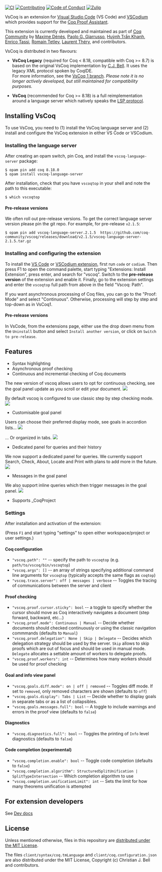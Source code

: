 [![CI][action-shield]][action-link]
[![Contributing][contributing-shield]][contributing-link]
[![Code of Conduct][conduct-shield]][conduct-link]
[![Zulip][zulip-shield]][zulip-link]

[action-shield]: https://github.com/coq-community/vscoq/actions/workflows/ci.yml/badge.svg?branch=main
[action-link]: https://github.com/coq-community/vscoq/actions?query=workflow:ci

[contributing-shield]: https://img.shields.io/badge/contributions-welcome-%23f7931e.svg
[contributing-link]: https://github.com/coq-community/manifesto/blob/master/CONTRIBUTING.md

[conduct-shield]: https://img.shields.io/badge/%E2%9D%A4-code%20of%20conduct-%23f15a24.svg
[conduct-link]: https://github.com/coq-community/manifesto/blob/master/CODE_OF_CONDUCT.md

[zulip-shield]: https://img.shields.io/badge/chat-on%20zulip-%23c1272d.svg
[zulip-link]: https://coq.zulipchat.com/#narrow/stream/237662-VsCoq-devs.20.26.20users

VsCoq is an extension for [Visual Studio Code](https://code.visualstudio.com/)
(VS Code) and [VSCodium](https://vscodium.com/) which provides support for the [Coq Proof
Assistant](https://coq.inria.fr/).

This extension is currently developed and maintained as part of
[Coq Community](https://github.com/coq-community/manifesto) by
[Maxime Dénès](https://github.com/maximedenes),
[Paolo G. Giarrusso](https://github.com/Blaisorblade),
[Huỳnh Trần Khanh](https://github.com/huynhtrankhanh),
[Enrico Tassi](https://github.com/gares),
[Romain Tetley](https://github.com/rtetley),
[Laurent Théry](https://github.com/thery),
and contributors.

VsCoq is distributed in two flavours:

- **VsCoq Legacy** (required for Coq < 8.18, compatible with Coq >= 8.7) is based on the original 
  VsCoq implementation by [C.J. Bell](https://github.com/siegebell). It uses the legacy XML protocol 
  spoken by CoqIDE.\
  For more information, see the [VsCoq 1 branch](https://github.com/coq-community/vscoq/tree/vscoq1).
  *Please note it is no longer actively developed, but still maintained for compatibility purposes.*

- **VsCoq** (recommended for Coq >= 8.18) is a full reimplementation around a
  language server which natively speaks the 
  [LSP protocol](https://learn.microsoft.com/en-us/visualstudio/extensibility/language-server-protocol?view=vs-2022). 

## Installing VsCoq

To use VsCoq, you need to (1) install the VsCoq language server
and (2) install and configure the VsCoq extension in either VS Code or VSCodium.

### Installing the language server

After creating an opam switch, pin Coq,
and install the `vscoq-language-server` package:
```shell
$ opam pin add coq 8.18.0
$ opam install vscoq-language-server
```

After installation, check that you have `vscoqtop` in your shell
and note the path to this executable:
```shell
$ which vscoqtop
```

#### Pre-release versions

We often roll out pre-release versions. To get the correct language server version please pin the git repo. For example,
for pre-release ```v2.1.5```:
```shell
$ opam pin add vscoq-language-server.2.1.5  https://github.com/coq-community/vscoq/releases/download/v2.1.5/vscoq-language-server-2.1.5.tar.gz
```

### Installing and configuring the extension

To install the [VS Code](https://marketplace.visualstudio.com/items?itemName=maximedenes.vscoq)
or [VSCodium extension](https://open-vsx.org/extension/maximedenes/vscoq), first run `code`
or `codium`. Then press F1 to open the command palette, start typing
"Extensions: Install Extension", press enter, and search for "vscoq". Switch to
the **pre-release version** of the extension and enable it. Finally, go to the extension
settings and enter the `vscoqtop` full path from above in the field "Vscoq: Path".

If you want asynchronous processing of Coq files, you can go to
the "Proof: Mode" and select "Continuous". Otherwise, processing will step by step and top-down as in VsCoq1.

#### Pre-release versions

In VsCode, from the extensions page, either use the drop down menu from the ```Uninstall``` button and select ```Install another version```, or click on ```Switch to pre-release```.

## Features
* Syntax highlighting
* Asynchronous proof checking
* Continuous and incremental checking of Coq documents

The new version of vscoq allows users to opt for continuous checking, see the goal panel update as you scroll or edit your document.
![](gif/continuous-mode.gif)

By default vscoq is configured to use classic step by step checking mode. 
![](gif/manual-mode.gif)

* Customisable goal panel 
  
Users can choose their preferred display mode, see goals in accordion lists...
![](gif/goals-accordion.gif)

... Or organized in tabs. 
![](gif/goals-tab.gif)

* Dedicated panel for queries and their history

We now support a dedicated panel for queries. We currently support Search, Check, About, Locate and Print with plans 
to add more in the future.
![](gif/query-panel.gif)

* Messages in the goal panel

We also support inline queries which then trigger messages in the goal panel.
![](gif/messages.gif)

* Supports \_CoqProject

### Settings
After installation and activation of the extension:

(Press `F1` and start typing "settings" to open either workspace/project or user settings.)
#### Coq configuration
* `"vscoq.path": ""` -- specify the path to `vscoqtop` (e.g. `path/to/vscoq/bin/vscoqtop`)
* `"vscoq.args": []` -- an array of strings specifying additional command line arguments for `vscoqtop` (typically accepts the same flags as `coqtop`)
* `"vscoq.trace.server": off | messages | verbose` -- Toggles the tracing of communications between the server and client

#### Proof checking
* `"vscoq.proof.cursor.sticky": bool` -- a toggle to specify whether the cursor should move as Coq interactively navigates a document (step forward, backward, etc...)
* `"vscoq.proof.mode": Continuous | Manual` -- Decide whether documents should checked continuously or using the classic navigation commmands (defaults to `Manual`)
* `"vscoq.proof.delegation": None | Skip | Delegate` -- Decides which delegation strategy should be used by the server. 
  `Skip` allows to skip proofs which are out of focus and should be used in manual mode. `Delegate` allocates a settable amount of workers
  to delegate proofs. 
* `"vscoq.proof.workers": int` -- Determines how many workers should be used for proof checking

#### Goal and info view panel
* `"vscoq.goals.diff.mode": on | off | removed` -- Toggles diff mode. If set to `removed`, only removed characters are shown (defaults to `off`)
* `"vscoq.goals.display": Tabs | List` -- Decide whether to display goals in separate tabs or as a list of collapsibles.
* `"vscoq.goals.messages.full": bool` -- A toggle to include warnings and errors in the proof view (defaults to `false`)

#### Diagnostics
* `"vscoq.diagnostics.full": bool` -- Toggles the printing of `Info` level diagnostics (defaults to `false`)

#### Code completion (experimental)
* `"vscoq.completion.enable": bool` -- Toggle code completion (defaults to `false`)
* `"vscoq.completion.algorithm": StructuredSplitUnification | SplitTypeIntersection` -- Which completion algorithm to use
* `"vscoq.completion.unificationLimit": int` -- Sets the limit for how many theorems unification is attempted

## For extension developers 
See [Dev docs](https://github.com/coq-community/vscoq/blob/main/docs/developers.md)

## License
Unless mentioned otherwise, files in this repository are [distributed under the MIT License](LICENSE).

The files `client/syntax/coq.tmLanguage` and `client/coq.configuration.json` are
also distributed under the MIT License, Copyright (c) Christian J. Bell and
contributors.
